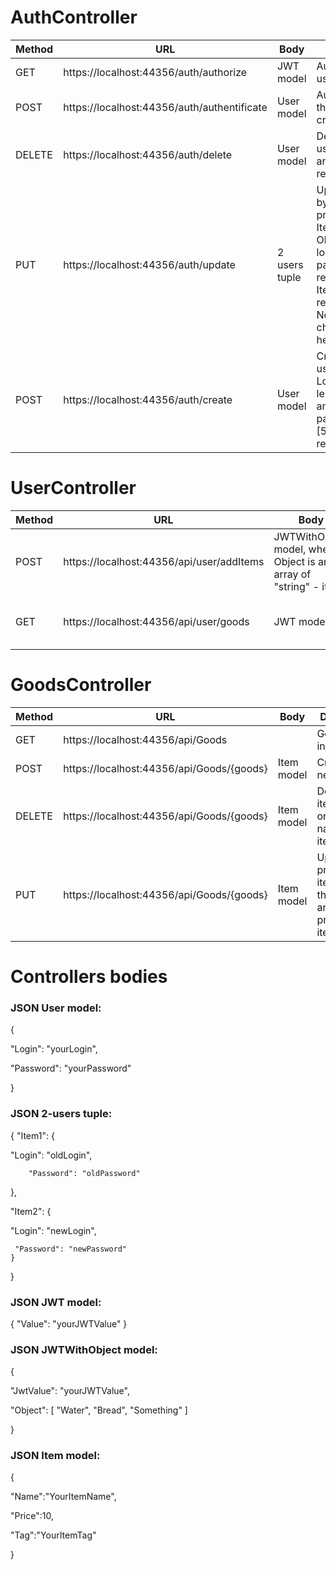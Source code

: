 # AuthController

Method       |      URL     |     Body    | Description |
------------ | -------------|-------------|-------------|
GET |https://localhost:44356/auth/authorize|JWT model|Authorize the user by JWT.
POST|https://localhost:44356/auth/authentificate|User model|Authentificate the user by creating JWT.
DELETE|https://localhost:44356/auth/delete|User model  |Deletes the user(password and login are required).
PUT|https://localhost:44356/auth/update|	2 users tuple|Update the user by changing property values. Item1 represents OldUser(old login and password are required), and Item2 representes NewUser(all changes are here).
POST|https://localhost:44356/auth/create|	User model|Create a single user. Login(unique, length: [2;20]) and password(length: [5;100]) are required.

# UserController
Method       |      URL     |     Body    | Description |
------------ | -------------|-------------|-------------|
POST|https://localhost:44356/api/user/addItems|JWTWithObject model, where Object is an array of "string" - items|Add items to the user's basket
GET|https://localhost:44356/api/user/goods|JWT model|Get all user's items in basket

# GoodsController

Method       |      URL     |     Body    | Description |
------------ | -------------|-------------|-------------|
GET|https://localhost:44356/api/Goods| |Get all items in the shop
POST|https://localhost:44356/api/Goods/{goods}|Item model|Creates a new item
DELETE|https://localhost:44356/api/Goods/{goods}|Item model|Deletes an item(requires only the name of the item)
PUT|https://localhost:44356/api/Goods/{goods}|Item model|Updates the price of the item(requires the name and new price of the item) 

# Controllers bodies

### JSON User model:
{

  "Login": "yourLogin",
  
  "Password": "yourPassword"
  
}

### JSON 2-users tuple:
{
"Item1": 
{
  
"Login": "oldLogin",

		"Password": "oldPassword"

},
  
"Item2": 
  {
  
"Login": "newLogin",

     "Password": "newPassword"
    }
  }

### JSON JWT model:
  {
  "Value": "yourJWTValue"
  }
  
### JSON JWTWithObject model:
{

  "JwtValue": "yourJWTValue",
  
  "Object": [ "Water", "Bread", "Something" ]
  
}

### JSON Item model:
{

"Name":"YourItemName",

"Price":10,

"Tag":"YourItemTag"

}

